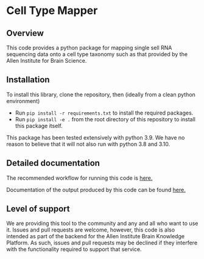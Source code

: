 # Cell Type Mapper

## Overview

This code provides a python package for mapping single sell RNA sequencing data
onto a cell type taxonomy such as that provided by the Allen Institute for Brain
Science.

## Installation

To install this library, clone the repository, then (ideally from a clean
python environment)

- Run `pip install -r requirements.txt` to install the required packages.
- Run `pip install -e .` from the root directory of this repository to install
this package itself.

This package has been tested extensively with python 3.9. We have no reason to
believe that it will not also run with python 3.8 and 3.10.

## Detailed documentation

The recommended workflow for running this code is
[here.](docs/mapping_cells.md)

Documentation of the output produced by this code can be found
[here.](docs/output.md)

## Level of support

We are providing this tool to the community and any and all who want to use it.
Issues and pull requests are welcome, however, this code is also intended
as part of the backend for the Allen Institute Brain Knowledge Platform. As
such, issues and pull requests may be declined if they interfere with
the functionality required to support that service.
